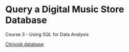 # Query a Digital Music Store Database

Course 3 - Using SQL for Data Analysis

[Chinook database](https://video.udacity-data.com/topher/2021/March/6053d783_chinook-db/chinook-db.zip)